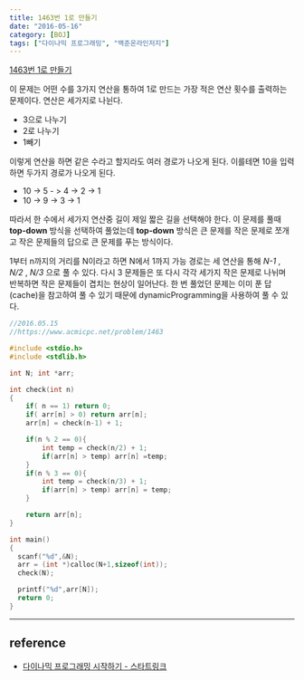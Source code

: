 ```yaml
---
title: 1463번 1로 만들기
date: "2016-05-16"
category: [BOJ]
tags: ["다이나믹 프로그래밍", "백준온라인저지"]
---
```


[1463번 1로 만들기](https://www.acmicpc.net/problem/1463)

이 문제는 어떤 수를 3가지 연산을 통하여 1로 만드는 가장 적은 연산 횟수를 출력하는 문제이다. 연산은 세가지로 나뉜다.

- 3으로 나누기
- 2로 나누기
- 1빼기

이렇게 연산을 하면 같은 수라고 할지라도 여러 경로가 나오게 된다. 이를테면 10을 입력하면 두가지 경로가 나오게 된다.

- 10 -> 5 - > 4 -> 2 -> 1
- 10 -> 9 -> 3 -> 1

따라서 한 수에서 세가지 연산중 길이 제일 짧은 길을 선택해야 한다. 이 문제를 풀때 **top-down** 방식을 선택하여 풀었는데 **top-down** 방식은 큰 문제를 작은 문제로 쪼개고 작은 문제들의 답으로 큰 문제를 푸는 방식이다.

1부터 n까지의 거리를 N이라고 하면 N에서 1까지 가능 경로는 세 연산을 통해 *N-1* , *N/2* , *N/3* 으로 풀 수 있다. 다시 3 문제들은 또 다시 각각 세가지 작은 문제로 나뉘며 반복하면 작은 문제들이 겹치는 현상이 일어난다. 한 번 풀었던 문제는 이미 푼 답(cache)을 참고하여 풀 수 있기 때문에 dynamicProgramming을 사용하여 풀 수 있다.

```c
//2016.05.15
//https://www.acmicpc.net/problem/1463

#include <stdio.h>
#include <stdlib.h>

int N; int *arr;

int check(int n)
{
	if( n == 1) return 0;
	if( arr[n] > 0) return arr[n];
	arr[n] = check(n-1) + 1;

	if(n % 2 == 0){
		int temp = check(n/2) + 1;
		if(arr[n] > temp) arr[n] =temp;
	}
	if(n % 3 == 0){
		int temp = check(n/3) + 1;
		if(arr[n] > temp) arr[n] = temp;
	}

	return arr[n];
}

int main()
{
  scanf("%d",&N);
  arr = (int *)calloc(N+1,sizeof(int));
  check(N);

  printf("%d",arr[N]);
  return 0;
}
```

---

## reference

- [다이나믹 프로그래밍 시작하기 - 스타트링크](https://www.youtube.com/embed/0o2hF-To_6Q)
